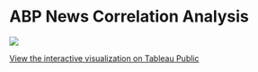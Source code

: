 # ABP News Correlation Analysis

<div class='tableauPlaceholder' id='viz1696528340191' style='position: relative'><noscript><a href='#'><img alt=' ' src='https:&#47;&#47;public.tableau.com&#47;static&#47;images&#47;To&#47;Top100YoutubechannelsMetricsanalysis&#47;ABPNewsCorrelationAnalysis&#47;1_rss.png' style='border: none' /></a></noscript><object class='tableauViz'  style='display:none;'><param name='host_url' value='https%3A%2F%2Fpublic.tableau.com%2F' /> <param name='embed_code_version' value='3' /> <param name='site_root' value='' /><param name='name' value='Top100YoutubechannelsMetricsanalysis&#47;ABPNewsCorrelationAnalysis' /><param name='tabs' value='yes' /><param name='toolbar' value='yes' /><param name='static_image' value='https:&#47;&#47;public.tableau.com&#47;static&#47;images&#47;To&#47;Top100YoutubechannelsMetricsanalysis&#47;ABPNewsCorrelationAnalysis&#47;1.png' /> <param name='animate_transition' value='yes' /><param name='display_static_image' value='yes' /><param name='display_spinner' value='yes' /><param name='display_overlay' value='yes' /><param name='display_count' value='yes' /><param name='language' value='en-US' /><param name='filter' value='publish=yes' /></object></div>             

[View the interactive visualization on Tableau Public](https://public.tableau.com/views/Top100YoutubechannelsMetricsanalysis/ABPNewsCorrelationAnalysis?:language=en-US&publish=yes&:display_count=n&:origin=viz_share_link)
